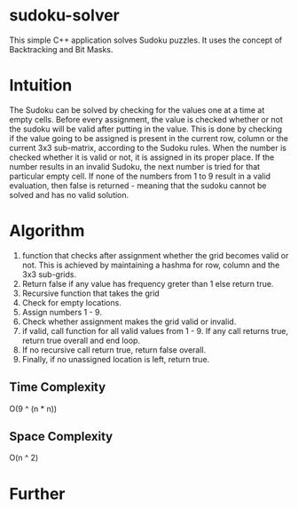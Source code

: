 # sudoku-solver
This simple C++ application solves Sudoku puzzles.
It uses the concept of Backtracking and Bit Masks.

# Intuition
The Sudoku can be solved by checking for the values one at a time at empty cells. Before every assignment, the value is checked whether or not the sudoku will be valid after putting in the value. This is done by checking if the value going to be assigned is present in the current row, column or the current 3x3 sub-matrix, according to the Sudoku rules.
When the number is checked whether it is valid or not, it is assigned in its proper place. If the number results in an invalid Sudoku, the next number is tried for that particular empty cell.
If none of the numbers from 1 to 9 result in a valid evaluation, then false is returned - meaning that the sudoku cannot be solved and has no valid solution.

# Algorithm
1. function that checks after assignment whether the grid becomes valid or not. This is achieved by maintaining a hashma for row, column and the 3x3 sub-grids.
2. Return false if any value has frequency greter than 1 else return true.
3. Recursive function that takes the grid
4. Check for empty locations.
5. Assign numbers 1 - 9.
6. Check whether assignment makes the grid valid or invalid.
7. if valid, call function for all valid values from 1 - 9. If any call returns true, return true overall and end loop.
8. If no recursive call return true, return false overall.
9. Finally, if no unassigned location is left, return true.

## Time Complexity
O(9 ^ (n * n))

## Space Complexity
O(n ^ 2)

# Further
